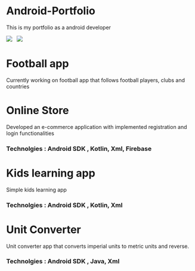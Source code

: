 # Android-Portfolio
This is my portfolio as a android developer

<a href="mailto:luka.saric1999@gmail.com"><img src="https://img.shields.io/badge/Email-lukasaric-8056d5.svg?style=for-the-badge&logo=minutemailer&logoColor=white"></a>&nbsp;&nbsp;&nbsp;<a href="https://www.linkedin.com/in/luka-saric-7746b9261/" target="_blank"><img src="https://img.shields.io/badge/linkedin-lukasaric-blue.svg?style=for-the-badge&logo=linkedin&logoColor=white" ></a>

# Football app
Currently working on football app that follows football players, clubs and countries

# Online Store

Developed an e-commerce application with implemented registration and login functionalities

### Technolgies : Android SDK , Kotlin, Xml, Firebase

# Kids learning app

Simple kids learning app

### Technolgies : Android SDK , Kotlin, Xml

# Unit Converter

Unit converter app that converts imperial units to metric units and reverse.


### Technolgies : Android SDK , Java, Xml
